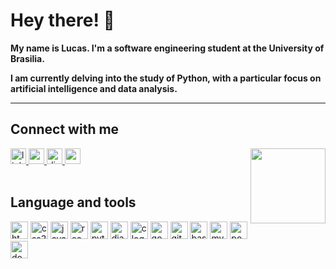 
<h1 align="left">Hey there! 👋 </h1>

<p align="left"> <b>My name is Lucas. I'm a software engineering student at the University of Brasilia.</b></p>
<p align="left"> <b>I am currently delving into the study of Python, with a particular focus on artificial intelligence and data analysis.</b></p>
<hr>

<h2 align="left">Connect with me</h2>

<div align="left">
   <img align="right" height="120" src="https://media0.giphy.com/media/v1.Y2lkPTc5MGI3NjExOTU3NjBhaWxjMm5uMzdnZnI1dDNoa3EwN2Z3azhpYTR2bno3MHlrMSZlcD12MV9pbnRlcm5hbF9naWZfYnlfaWQmY3Q9Zw/i7NLlLUaaG9u8/giphy.gif"  />
  
  <a href="https://www.linkedin.com/in/lucas-guimaraes-dev/" target="_blank">
    <img src="https://img.shields.io/static/v1?message=LinkedIn&logo=linkedin&label=&color=0077B5&logoColor=white&labelColor=&style=for-the-badge" height="25" alt="linkedin logo"  />
  </a>
  <a href="mailto:lcsgborges@gmail.com" target="_blank">
    <img src="https://img.shields.io/static/v1?message=Gmail&logo=gmail&label=&color=D14836&logoColor=white&labelColor=&style=for-the-badge" height="25" alt="gmail logo"  />
  </a>
  <a href="https://discord.com/users/1040034536895041674" target="_blank">
    <img src="https://img.shields.io/static/v1?message=Discord&logo=discord&label=&color=7289DA&logoColor=white&labelColor=&style=for-the-badge" height="25" alt="discord logo"  />
  </a>
  <a href="https://www.youtube.com/@lcsgborges" target="_blank">
    <img src="https://img.shields.io/static/v1?message=Youtube&logo=youtube&label=&color=FF0000&logoColor=white&labelColor=&style=for-the-badge" height="25" alt="youtube logo"  />
  </a>
</div>

<br>

<h2 align="left">Language and tools</h2>

<div align="left">
  <img src="https://img.shields.io/badge/HTML5-E34F26?logo=html5&logoColor=white&style=for-the-badge" height="28" alt="html5 logo"  />

  <img src="https://img.shields.io/badge/CSS3-1572B6?logo=css3&logoColor=white&style=for-the-badge" height="28" alt="css3 logo"  />
 
  <img src="https://img.shields.io/badge/JavaScript-F7DF1E?logo=javascript&logoColor=black&style=for-the-badge" height="28" alt="javascript logo"  />
 
  <img src="https://img.shields.io/badge/React-61DAFB?logo=react&logoColor=black&style=for-the-badge" height="28" alt="react logo"  />
 
  <img src="https://img.shields.io/badge/Python-3776AB?logo=python&logoColor=white&style=for-the-badge" height="28" alt="python logo"  />
  
  <img src="https://img.shields.io/badge/Django-092E20?logo=django&logoColor=white&style=for-the-badge" height="28" alt="django logo"  />

  <img src="https://img.shields.io/badge/C-A8B9CC?logo=c&logoColor=black&style=for-the-badge" height="28" alt="c logo"  />

  <img src="https://img.shields.io/badge/Go-00ADD8?logo=go&logoColor=white&style=for-the-badge" height="28" alt="go logo"  />
  
  <img src="https://img.shields.io/badge/Git-F05032?logo=git&logoColor=white&style=for-the-badge" height="28" alt="git logo"  />

  <img src="https://img.shields.io/badge/GNU Bash-4EAA25?logo=gnubash&logoColor=white&style=for-the-badge" height="28" alt="bash logo"  />
 
  <img src="https://img.shields.io/badge/MySQL-4479A1?logo=mysql&logoColor=white&style=for-the-badge" height="28" alt="mysql logo"  />

  <img src="https://img.shields.io/badge/PostgreSQL-336791?logo=postgresql&logoColor=white&style=for-the-badge" height="28" alt="postgresql logo" />

  <img src="https://img.shields.io/badge/Docker-2496ED?logo=docker&logoColor=white&style=for-the-badge" height="28" alt="docker logo" />


</div>
